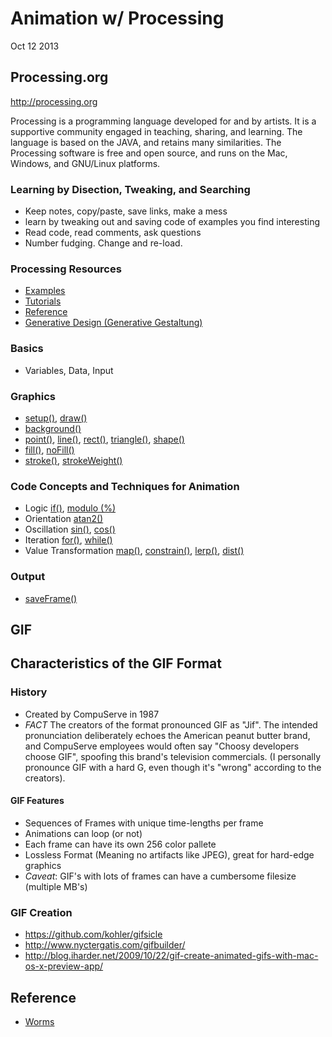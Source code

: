 # Animation w/ Processing

Oct 12 2013


## Processing.org
http://processing.org


Processing is a programming language developed for and by artists. 
It is a supportive community engaged in teaching, sharing, and learning.
The language is based on the JAVA, and retains many similarities. 
The Processing software is free and open source, and runs on the Mac, Windows, and GNU/Linux platforms.

### Learning by Disection, Tweaking, and Searching
- Keep notes, copy/paste, save links, make a mess
- learn by tweaking out and saving code of examples you find interesting
- Read code, read comments, ask questions
- Number fudging. Change and re-load.

### Processing Resources
- [Examples](http://processing.org/examples/)
- [Tutorials](http://processing.org/tutorials/)
- [Reference](http://processing.org/reference/)
- [Generative Design (Generative Gestaltung)](http://www.generative-gestaltung.de/code)

### Basics
- Variables, Data, Input

### Graphics
- [setup()](http://processing.org/reference/setup_.html), [draw()](http://processing.org/reference/draw_.html) 
- [background()](http://processing.org/reference/background_.html) 
- [point()](http://processing.org/reference/point_.html), [line()](http://processing.org/reference/line_.html), [rect()](http://processing.org/reference/rect_.html), [triangle()](http://processing.org/reference/triangle_.html), [shape()](http://processing.org/reference/beginShape_.html)
- [fill()](http://processing.org/reference/fill_.html), [noFill()](http://processing.org/reference/noFill_.html)
- [stroke()](http://processing.org/reference/stroke_.html), [strokeWeight()](http://processing.org/reference/strokeWeight_.html)

### Code Concepts and Techniques for Animation
- Logic [if()](http://processing.org/reference/if.html), [modulo (%)](http://processing.org/reference/modulo.html)
- Orientation [atan2()](http://processing.org/reference/atan2_.html)
- Oscillation [sin()](http://processing.org/reference/sin_.html), [cos()](http://processing.org/reference/cos_.html)
- Iteration [for()](http://processing.org/reference/for.html), [while()](http://processing.org/reference/while.html)
- Value Transformation [map()](http://processing.org/reference/map_.html), [constrain()](http://processing.org/reference/constrain_.html), [lerp()](http://processing.org/reference/lerp_.html), [dist()](http://processing.org/reference/dist_.html)

### Output
- [saveFrame()](http://processing.org/reference/saveFrame_.html)

## GIF

## Characteristics of the GIF Format
### History
- Created by CompuServe in 1987
- *FACT* The creators of the format pronounced GIF as "Jif". The intended pronunciation deliberately echoes the American peanut butter brand, and CompuServe employees would often say "Choosy developers choose GIF", spoofing this brand's television commercials. (I personally pronounce GIF with a hard G, even though it's "wrong" according to the creators).

#### GIF Features
- Sequences of Frames with unique time-lengths per frame
- Animations can loop (or not)
- Each frame can have its own 256 color pallete
- Lossless Format (Meaning no artifacts like JPEG), great for hard-edge graphics
- *Caveat*: GIF's with lots of frames can have a cumbersome filesize (multiple MB's)

### GIF Creation
- https://github.com/kohler/gifsicle
- http://www.nyctergatis.com/gifbuilder/
- http://blog.iharder.net/2009/10/22/gif-create-animated-gifs-with-mac-os-x-preview-app/

## Reference
- [Worms](http://media.quilime.com/?p=src/processing/vector_worms/)

